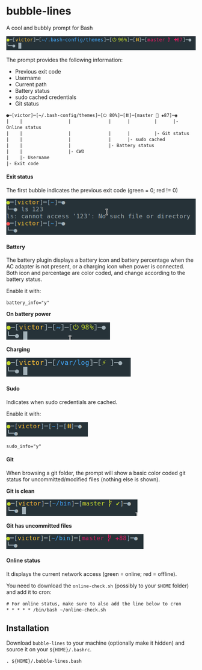 bubble-lines
===

A cool and bubbly prompt for Bash


![](images/prompt.1.png)

The prompt provides the following information:
* Previous exit code
* Username
* Current path
* Battery status
* sudo cached credentials
* Git status

```
●─[victor]─[~/.bash-config/themes]─[⏻ 80%]─[ⵌ]─[master  ✚87]─◉
|    |                 |              |      |         |      |- Online status
|    |                 |              |      |         |- Git status
|    |                 |              |      |- sudo cached
|    |                 |              |- Battery status
|    |                 |- CWD
|    |- Username
|- Exit code
```

#### Exit status

The first bubble indicates the previous exit code (green = 0; red != 0)

![](images/prompt.exit.code.png)

#### Battery

The battery plugin displays a battery icon and battery percentage when the AC adapter is not present, or a charging icon when power is connected. Both icon and percentage are color coded, and change according to the battery status.

Enable it with:

```
battery_info="y"
```

**On battery power**

![](images/prompt.battery.png)

**Charging**

![](images/prompt.3.png)

#### Sudo

Indicates when sudo credentials are cached.

Enable it with:

![](images/prompt.sudo.png)

```
sudo_info="y"
```

#### Git

When browsing a git folder, the prompt will show a basic color coded git status for uncommitted/modified files (nothing else is shown).

**Git is clean**

![](images/prompt.git.2.png)

**Git has uncommitted files**

![](images/prompt.git.png)

#### Online status

It displays the current network access (green = online; red = offline).

You need to download the `online-check.sh` (possibly to your `$HOME` folder) and add it to cron:

```cron
# For online status, make sure to also add the line below to cron
* * * * * /bin/bash ~/online-check.sh
```

Installation
---

Download `bubble-lines` to your machine (optionally make it hidden) and source it on your `${HOME}/.bashrc`.

```
. ${HOME}/.bubble-lines.bash
```
